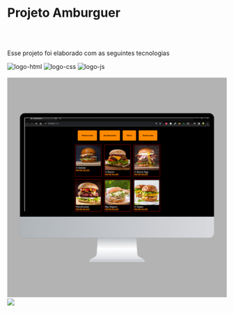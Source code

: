 <h1>Projeto Amburguer</h1>
<br>
<br>
<p> Esse projeto foi elaborado com as seguintes tecnologias</p>
<img src='https://img.shields.io/badge/HTML5-E34F26?style=for-the-badge&logo=html5&logoColor=white' alt='logo-html'/>
<img src='https://img.shields.io/badge/CSS3-1572B6?style=for-the-badge&logo=css3&logoColor=white' alt='logo-css'/>
<img src='https://img.shields.io/badge/JavaScript-323330?style=for-the-badge&logo=javascript&logoColor=F7DF1E' alt='logo-js'/>

<br>
<br>
<img src="https://github.com/LindolfoGadelha/projeto-amburguer-git/blob/master/img/Design%20sem%20nome%20(2).png?raw=true">
<img src="https://github-readme-stats.vercel.app/api/top-langs/?username=anuraghazra&size_weight=0.5&count_weight=0.5">

